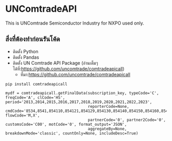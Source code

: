 # UNComtradeAPI
This is UNComtrade Semiconductor Industry for NXPO used only.
## สิ่งที่ต้องทำก่อนรันโค้ด
- ติดตั้ง Python
- ติดตั้ง Pandas
- ติดตั้ง UN Comtrade API Package (อ่านเต็มๆได้ที่:https://github.com/uncomtrade/comtradeapicall)
  - ที่มา:https://github.com/uncomtrade/comtradeapicall
```
pip install comtradeapicall
```
```
mydf = comtradeapicall.getFinalData(subscription_key, typeCode='C', freqCode='A', clCode='HS', period='2013,2014,2015,2016,2017,2018,2019,2020,2021,2022,2023',
                                    reporterCode=None, cmdCode='8534,8541,854110,854121,854129,854130,854140,854150,854160,854190,8542,854231,854232,854233,854239,854290,854141,854142,854143,854149,854151,854159', flowCode='M,X',
                                    partnerCode='0', partner2Code='0', customsCode='C00', motCode='0', format_output='JSON',
                                    aggregateBy=None, breakdownMode='classic', countOnly=None, includeDesc=True)
```
